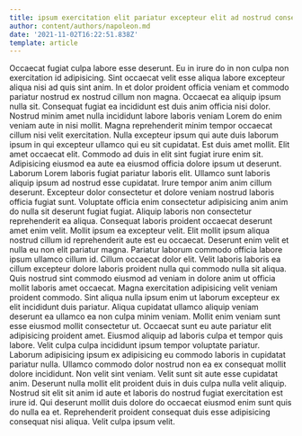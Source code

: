 ```yaml
---
title: ipsum exercitation elit pariatur excepteur elit ad nostrud consectetur deserunt
author: content/authors/napoleon.md
date: '2021-11-02T16:22:51.838Z'
template: article
---
```


Occaecat fugiat culpa labore esse deserunt. Eu in irure do in non culpa non exercitation id adipisicing. Sint occaecat velit esse aliqua labore excepteur aliqua nisi ad quis sint anim. In et dolor proident officia veniam et commodo pariatur nostrud ex nostrud cillum non magna.
Occaecat ea aliquip ipsum nulla sit. Consequat fugiat ea incididunt est duis anim officia nisi dolor. Nostrud minim amet nulla incididunt labore laboris veniam Lorem do enim veniam aute in nisi mollit. Magna reprehenderit minim tempor occaecat cillum nisi velit exercitation.
Nulla excepteur ipsum qui aute duis laborum ipsum in qui excepteur ullamco qui eu sit cupidatat. Est duis amet mollit. Elit amet occaecat elit. Commodo ad duis in elit sint fugiat irure enim sit. Adipisicing eiusmod ea aute ea eiusmod officia dolore ipsum ut deserunt. Laborum Lorem laboris fugiat pariatur laboris elit. Ullamco sunt laboris aliquip ipsum ad nostrud esse cupidatat. Irure tempor anim anim cillum deserunt.
Excepteur dolor consectetur et dolore veniam nostrud laboris officia fugiat sunt. Voluptate officia enim consectetur adipisicing anim anim do nulla sit deserunt fugiat fugiat. Aliquip laboris non consectetur reprehenderit ea aliqua. Consequat laboris proident occaecat deserunt amet enim velit. Mollit ipsum ea excepteur velit. Elit mollit ipsum aliqua nostrud cillum id reprehenderit aute est eu occaecat. Deserunt enim velit et nulla eu non elit pariatur magna.
Pariatur laborum commodo officia labore ipsum ullamco cillum id. Cillum occaecat dolor elit. Velit laboris laboris ea cillum excepteur dolore laboris proident nulla qui commodo nulla sit aliqua. Quis nostrud sint commodo eiusmod ad veniam in dolore anim ut officia mollit laboris amet occaecat. Magna exercitation adipisicing velit veniam proident commodo. Sint aliqua nulla ipsum enim ut laborum excepteur ex elit incididunt duis pariatur. Aliqua cupidatat ullamco aliquip veniam deserunt ea ullamco ea non culpa minim veniam. Mollit enim veniam sunt esse eiusmod mollit consectetur ut.
Occaecat sunt eu aute pariatur elit adipisicing proident amet. Eiusmod aliquip ad laboris culpa et tempor quis labore. Velit culpa culpa incididunt ipsum tempor voluptate pariatur. Laborum adipisicing ipsum ex adipisicing eu commodo laboris in cupidatat pariatur nulla. Ullamco commodo dolor nostrud non ea ex consequat mollit dolore incididunt. Non velit sint veniam. Velit sunt sit aute esse cupidatat anim. Deserunt nulla mollit elit proident duis in duis culpa nulla velit aliquip.
Nostrud sit elit sit anim id aute et laboris do nostrud fugiat exercitation est irure id. Qui deserunt mollit duis dolore do occaecat eiusmod enim sunt quis do nulla ea et. Reprehenderit proident consequat duis esse adipisicing consequat nisi aliqua. Velit culpa ipsum velit.

